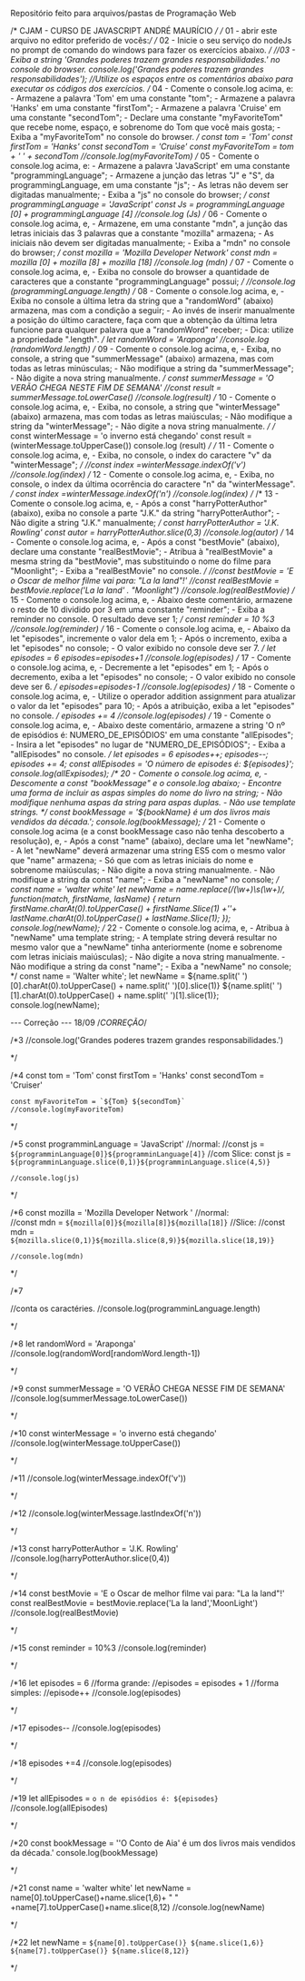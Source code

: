 

>
Repositório feito para arquivos/pastas de Programação Web



/* CJAM - CURSO DE JAVASCRIPT ANDRÉ MAURÍCIO */ /* 01 - abrir este arquivo no editor preferido de vocês:*/ /* 02 - Inicie o seu serviço do nodeJs no prompt de comando do windows para fazer os exercícios abaixo. */ //03 - Exiba a string 'Grandes poderes trazem grandes responsabilidades.' no console do browser. console.log('Grandes poderes trazem grandes responsabilidades'); //Utilize os espaços entre os comentários abaixo para executar os códigos dos exercícios. /* 04 - Comente o console.log acima, e: - Armazene a palavra 'Tom' em uma constante "tom"; - Armazene a palavra 'Hanks' em uma constante "firstTom"; - Armazene a palavra 'Cruise' em uma constante "secondTom"; - Declare uma constante "myFavoriteTom" que recebe nome, espaço, e sobrenome do Tom que você mais gosta; - Exiba a "myFavoriteTom" no console do browser. */ const tom = 'Tom' const firstTom = 'Hanks' const secondTom = 'Cruise' const myFavoriteTom = tom + ' ' + secondTom //console.log(myFavoriteTom) /* 05 - Comente o console.log acima, e: - Armazene a palavra 'JavaScript' em uma constante "programmingLanguage"; - Armazene a junção das letras "J" e "S", da programmingLanguage, em uma constante "js"; - As letras não devem ser digitadas manualmente; - Exiba a "js" no console do browser; */ const programmingLanguage = 'JavaScript' const Js = programmingLanguage [0] + programmingLanguage [4] //console.log (Js) /* 06 - Comente o console.log acima, e, - Armazene, em uma constante "mdn", a junção das letras iniciais das 3 palavras que a constante "mozilla" armazena; - As iniciais não devem ser digitadas manualmente; - Exiba a "mdn" no console do browser; */ const mozilla = 'Mozilla Developer Network' const mdn = mozilla [0] + mozilla [8] + mozilla [18] //console.log (mdn) /* 07 - Comente o console.log acima, e, - Exiba no console do browser a quantidade de caracteres que a constante "programmingLanguage" possui; */ //console.log (programmingLanguage.length) /* 08 - Comente o console.log acima, e, - Exiba no console a última letra da string que a "randomWord" (abaixo) armazena, mas com a condição a seguir; - Ao invés de inserir manualmente a posição do último caractere, faça com que a obtenção da última letra funcione para qualquer palavra que a "randomWord" receber; - Dica: utilize a propriedade ".length". */ let randomWord = 'Araponga' //console.log (randomWord.length) /* 09 - Comente o console.log acima, e, - Exiba, no console, a string que "summerMessage" (abaixo) armazena, mas com todas as letras minúsculas; - Não modifique a string da "summerMessage"; - Não digite a nova string manualmente. */ const summerMessage = 'O VERÃO CHEGA NESTE FIM DE SEMANA' //const result = summerMessage.toLowerCase() //console.log(result) /* 10 - Comente o console.log acima, e, - Exiba, no console, a string que "winterMessage" (abaixo) armazena, mas com todas as letras maiúsculas; - Não modifique a string da "winterMessage"; - Não digite a nova string manualmente. */ /* const winterMessage = 'o inverno está chegando' const result = (winterMessage.toUpperCase()) console.log (result) */ /* 11 - Comente o console.log acima, e, - Exiba, no console, o index do caractere "v" da "winterMessage"; */ //const index =winterMessage.indexOf('v') //console.log(index) /* 12 - Comente o console.log acima, e, - Exiba, no console, o index da última ocorrência do caractere "n" da "winterMessage". */ const index =winterMessage.indexOf('n') //console.log(index) /* /* 13 - Comente o console.log acima, e, - Após a const "harryPotterAuthor" (abaixo), exiba no console a parte "J.K." da string "harryPotterAuthor"; - Não digite a string "J.K." manualmente; */ const harryPotterAuthor = 'J.K. Rowling' const autor = harryPotterAuthor.slice(0,3) //console.log(autor) /* 14 - Comente o console.log acima, e, - Após a const "bestMovie" (abaixo), declare uma constante "realBestMovie"; - Atribua à "realBestMovie" a mesma string da "bestMovie", mas substituindo o nome do filme para "Moonlight"; - Exiba a "realBestMovie" no console. */ //const bestMovie = 'E o Oscar de melhor filme vai para: "La la land"!' //const realBestMovie = bestMovie.replace('La la land' . "Moonlight") //console.log(realBestMovie) /* 15 - Comente o console.log acima, e, - Abaixo deste comentário, armazene o resto de 10 dividido por 3 em uma constante "reminder"; - Exiba a reminder no console. O resultado deve ser 1; */ const reminder = 10 %3 //console.log(reminder) /* 16 - Comente o console.log acima, e, - Abaixo da let "episodes", incremente o valor dela em 1; - Após o incremento, exiba a let "episodes" no console; - O valor exibido no console deve ser 7. */ let episodes = 6 episodes=episodes+1 //console.log(episodes) /* 17 - Comente o console.log acima, e, - Decremente a let "episodes" em 1; - Após o decremento, exiba a let "episodes" no console; - O valor exibido no console deve ser 6. */ episodes=episodes-1 //console.log(episodes) /* 18 - Comente o console.log acima, e, - Utilize o operador addition assignment para atualizar o valor da let "episodes" para 10; - Após a atribuição, exiba a let "episodes" no console. */ episodes += 4 //console.log(episodes) /* 19 - Comente o console.log acima, e, - Abaixo deste comentário, armazene a string 'O nº de episódios é: NUMERO_DE_EPISÓDIOS' em uma constante "allEpisodes"; - Insira a let "episodes" no lugar de "NUMERO_DE_EPISÓDIOS"; - Exiba a "allEpisodes" no console. */ let episodes = 6 episodes++; episodes--; episodes += 4; const allEpisodes = 'O número de episodes é: ${episodes}'; console.log(allExpisodes); /* 20 - Comente o console.log acima, e, - Descomente a const "bookMessage" e o console.log abaixo; - Encontre uma forma de incluir as aspas simples do nome do livro na string; - Não modifique nenhuma aspas da string para aspas duplas. - Não use template strings. */ const bookMessage = '${bookName} é um dos livros mais vendidos da década.'; console.log(bookMessage); /* 21 - Comente o console.log acima (e a const bookMessage caso não tenha descoberto a resolução), e, - Após a const "name" (abaixo), declare uma let "newName"; - A let "newName" deverá armazenar uma string ES5 com o mesmo valor que "name" armazena; - Só que com as letras iniciais do nome e sobrenome maiúsculas; - Não digite a nova string manualmente. - Não modifique a string da const "name"; - Exiba a "newName" no console; */ const name = 'walter white' let newName = name.replace(/(\w+)\s(\w+)/, function(match, firstName, lasName) { return firstName.charAt(0).toUpperCase() + firstName.Slice(1) +''+ lastName.charAt(0).toUpperCase() + lastName.Slice(1); }); console.log(newName); /* 22 - Comente o console.log acima, e, - Atribua à "newName" uma template string; - A template string deverá resultar no mesmo valor que a "newName" tinha anteriormente (nome e sobrenome com letras iniciais maiúsculas); - Não digite a nova string manualmente. - Não modifique a string da const "name"; - Exiba a "newName" no console; */ const name = 'Walter white'; let newName = ${name.split(' ')[0].charAt(0).toUpperCase() + name.split(' ')[0].slice(1)} ${name.split(' ')[1].charAt(0).toUpperCase() + name.split(' ')[1].slice(1)}; console.log(newName);



--- Correção --- 18/09
	/*CORREÇÃO*/

/*3 
	 //console.log('Grandes poderes trazem grandes responsabilidades.')		

*/

/*4
	const tom = 'Tom'
	const firstTom = 'Hanks'
	const secondTom	= 'Cruiser'

	const myFavoriteTom = `${Tom} ${secondTom}`
	//console.log(myFavoriteTom)

*/

/*5
	const programminLanguage = 'JavaScript'
//normal:
	//const js = `${programminLanguage[0]}${programminLanguage[4]}`
//com Slice:
	const js = `${programminLanguage.slice(0,1)}${programminLanguage.slice(4,5)}`

	//console.log(js)

*/

/*6
	const mozilla = 'Mozilla Developer Network ' 
//normal:	
	//const mdn = `${mozilla[0]}${mozilla[8]}${mozilla[18]}`
//Slice:
	//const mdn = `${mozilla.slice(0,1)}${mozilla.slice(8,9)}${mozilla.slice(18,19)}`

	//console.log(mdn)

*/

/*7
	
//conta os caractéries.
	//console.log(programminLanguage.length)

*/

/*8
	let randomWord = 'Araponga'
	//console.log(randomWord[randomWord.length-1])

*/

/*9
	const summerMessage = 'O VERÃO CHEGA NESSE FIM DE SEMANA'
	//console.log(summerMessage.toLowerCase())

*/

/*10
	const winterMessage = 'o inverno está chegando'
	//console.log(winterMessage.toUpperCase())

*/

/*11
	//console.log(winterMessage.indexOf('v'))

*/

/*12
	//console.log(winterMessage.lastIndexOf('n'))

*/

/*13
	const harryPotterAuthor = 'J.K. Rowling'
	//console.log(harryPotterAuthor.slice(0,4))

*/

/*14
	const bestMovie = 'E o Oscar de melhor filme vai para: "La la land"!'
	const realBestMovie = bestMovie.replace('La la land','MoonLight')
	//console.log(realBestMovie)

*/


/*15
	const reminder = 10%3
	//console.log(reminder)

*/

/*16
	let episodes = 6
//forma grande:	
	//episodes = episodes + 1
//forma simples:
	//episode++
	//console.log(episodes)
	

*/

/*17
	episodes--
	//console.log(episodes)

*/

/*18
	episodes +=4
	//console.log(episodes)

*/

/*19
	let allEpisodes = `o n de episódios é: ${episodes}`
	//console.log(allEpisodes)

*/

/*20
	const bookMessage = '\'O Conto de Aia\' é um dos livros mais vendidos da década.'
	console.log(bookMessage)

*/

/*21
	const name = 'walter white'
	let newName = name[0].toUpperCase()+name.slice(1,6)+ " " +name[7].toUpperCase()+name.slice(8,12)
	//console.log(newName)

*/

/*22
	let newName = `${name[0].toUpperCase()} ${name.slice(1,6)} ${name[7].toUpperCase()} ${name.slice(8,12)}`

*/
